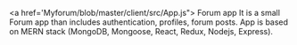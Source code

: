 <a href='Myforum/blob/master/client/src/App.js"> Forum app</a>
It is a small Forum app than includes authentication, profiles, forum posts. App is based on MERN stack (MongoDB, Mongoose, React, Redux, Nodejs, Express).
